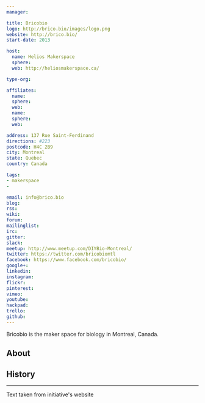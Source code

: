```yaml
---
manager:

title: Bricobio
logo: http://brico.bio/images/logo.png
website: http://brico.bio/
start-date: 2013

host:
  name: Helios Makerspace
  sphere:
  web: http://heliosmakerspace.ca/

type-org:

affiliates:
  name:
  sphere:
  web:
  name:
  sphere:
  web:

address: 137 Rue Saint-Ferdinand
directions: #223
postcode: H4C 2B9
city: Montreal
state: Quebec
country: Canada

tags:
- makerspace
-

email: info@brico.bio
blog:
rss:
wiki:
forum:
mailinglist:
irc:
gitter:
slack:
meetup: http://www.meetup.com/DIYBio-Montreal/
twitter: https://twitter.com/bricobiomtl
facebook: https://www.facebook.com/bricobio/
google+:
linkedin:
instagram:
flickr:
pinterest:
vimeo:
youtube:
hackpad:
trello:
github:
---
```

Bricobio is the maker space for biology in Montreal, Canada.


## About

## History

---
Text taken from initiative's website
